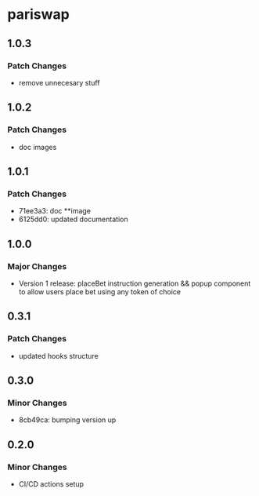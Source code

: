 # pariswap

## 1.0.3

### Patch Changes

- remove unnecesary stuff

## 1.0.2

### Patch Changes

- doc images

## 1.0.1

### Patch Changes

- 71ee3a3: doc \*\*image
- 6125dd0: updated documentation

## 1.0.0

### Major Changes

- Version 1 release: placeBet instruction generation && popup component to allow users place bet using any token of choice

## 0.3.1

### Patch Changes

- updated hooks structure

## 0.3.0

### Minor Changes

- 8cb49ca: bumping version up

## 0.2.0

### Minor Changes

- CI/CD actions setup

